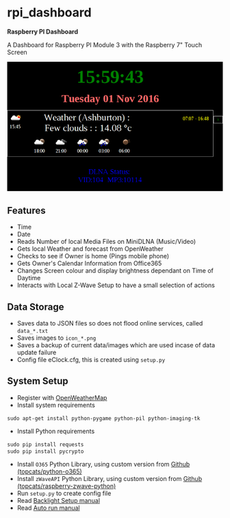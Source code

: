# rpi_dashboard
**Raspberry PI Dashboard**

A Dashboard for Raspberry PI Module 3 with the Raspberry 7" Touch Screen

![Daytime Screenshot](screenshot1.png)

## Features
* Time
* Date
* Reads Number of local Media Files on MiniDLNA (Music/Video)
* Gets local Weather and forecast from OpenWeather
* Checks to see if Owner is home (Pings mobile phone)
* Gets Owner's Calendar Information from Office365
* Changes Screen colour and display brightness dependant on Time of Daytime
* Interacts with Local Z-Wave Setup to have a small selection of actions

## Data Storage
* Saves data to JSON files so does not flood online services, called `data_*.txt`
* Saves images to `icon_*.png`
* Saves a backup of current data/images which are used incase of data update failure
* Config file eClock.cfg, this is created using ```setup.py```

## System Setup
* Register with [OpenWeatherMap](http://www.openweathermap.org/)
* Install system requirements
```
sudo apt-get install python-pygame python-pil python-imaging-tk
```
* Install Python requirements
```
sudo pip install requests
sudo pip install pycrypto
```
* Install `O365` Python Library, using custom version from [Github (topcats/python-o365)](https://github.com/topcats/python-o365)
* Install `zWaveAPI` Python Library, using custom version from [Github (topcats/raspberry-zwave-python)](https://github.com/topcats/raspberry-zwave-python)
* Run `setup.py` to create config file
* Read [Backlight Setup manual](BacklightControlNotes.md)
* Read [Auto run manual](AutorunNotes.md)
